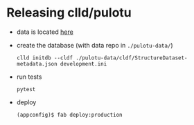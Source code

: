 # Releasing clld/pulotu

* data is located [here](https://github.com/D-PLACE/dplace-dataset-pulotu)

* create the database (with data repo in `./pulotu-data/`)
  ```
  clld initdb --cldf ./pulotu-data/cldf/StructureDataset-metadata.json development.ini
  ```

* run tests
  ```
  pytest
  ```

* deploy
  ```
  (appconfig)$ fab deploy:production
  ```
